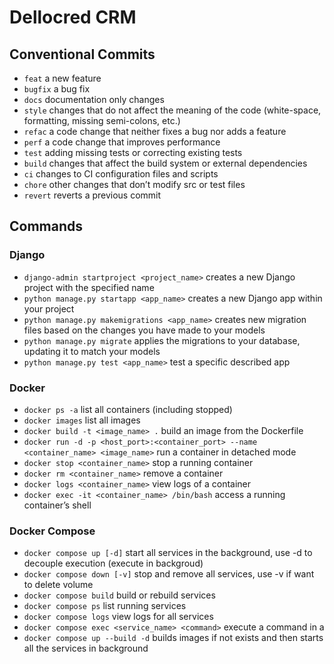 # Dellocred CRM

## Conventional Commits

- ```feat``` a new feature
- ```bugfix``` a bug fix
- ```docs``` documentation only changes
- ```style``` changes that do not affect the meaning of the code (white-space, formatting, missing semi-colons, etc.)
- ```refac``` a code change that neither fixes a bug nor adds a feature
- ```perf``` a code change that improves performance
- ```test``` adding missing tests or correcting existing tests
- ```build``` changes that affect the build system or external dependencies
- ```ci``` changes to CI configuration files and scripts
- ```chore``` other changes that don’t modify src or test files
- ```revert``` reverts a previous commit

## Commands

### Django
- ```django-admin startproject <project_name>``` creates a new Django project with the specified name
- ```python manage.py startapp <app_name>``` creates a new Django app within your project
- ```python manage.py makemigrations <app_name>``` creates new migration files based on the changes you have made to your models
- ```python manage.py migrate``` applies the migrations to your database, updating it to match your models
- ```python manage.py test <app_name>``` test a specific described app

### Docker

- ```docker ps -a``` list all containers (including stopped)
- ```docker images``` list all images
- ```docker build -t <image_name> .``` build an image from the Dockerfile
- ```docker run -d -p <host_port>:<container_port> --name <container_name> <image_name>``` run a container in detached mode
- ```docker stop <container_name>``` stop a running container
- ```docker rm <container_name>``` remove a container
- ```docker logs <container_name>``` view logs of a container
- ```docker exec -it <container_name> /bin/bash``` access a running container’s shell

### Docker Compose

- ```docker compose up [-d]``` start all services in the background, use -d to decouple execution (execute in backgroud)
- ```docker compose down [-v]``` stop and remove all services, use -v if want to delete volume
- ```docker compose build``` build or rebuild services
- ```docker compose ps``` list running services
- ```docker compose logs``` view logs for all services
- ```docker compose exec <service_name> <command>``` execute a command in a
- ```docker compose up --build -d``` builds images if not exists and then starts all the services in background
